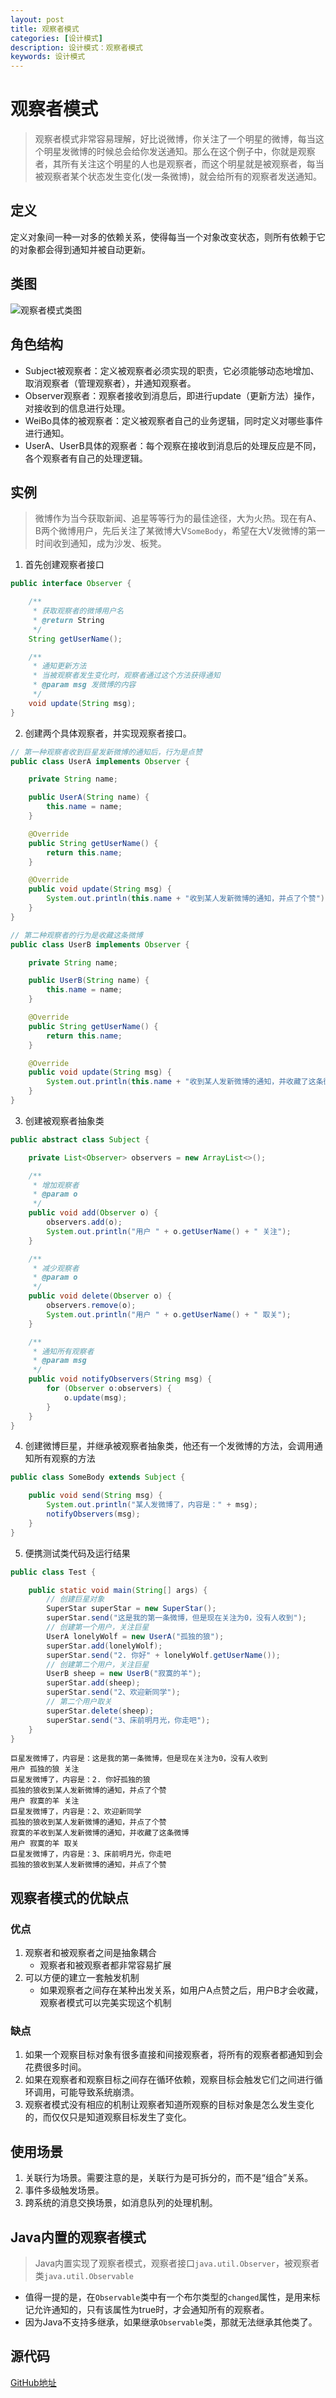 ```yaml
---
layout: post
title: 观察者模式
categories: [设计模式]
description: 设计模式：观察者模式
keywords: 设计模式
---
```


# 观察者模式
> 观察者模式非常容易理解，好比说微博，你关注了一个明星的微博，每当这个明星发微博的时候总会给你发送通知。那么在这个例子中，你就是观察者，其所有关注这个明星的人也是观察者，而这个明星就是被观察者，每当被观察者某个状态发生变化(发一条微博)，就会给所有的观察者发送通知。

## 定义
定义对象间一种一对多的依赖关系，使得每当一个对象改变状态，则所有依赖于它的对象都会得到通知并被自动更新。

## 类图
![观察者模式类图](https://img-blog.csdnimg.cn/2020011213593948.png?x-oss-process=image/watermark,type_ZmFuZ3poZW5naGVpdGk,shadow_10,text_aHR0cHM6Ly9ibG9nLmNzZG4ubmV0L3FxXzI5NDAxNDkx,size_16,color_FFFFFF,t_70)

## 角色结构
- Subject被观察者：定义被观察者必须实现的职责，它必须能够动态地增加、取消观察者（管理观察者），并通知观察者。
- Observer观察者：观察者接收到消息后，即进行update（更新方法）操作，对接收到的信息进行处理。
- WeiBo具体的被观察者：定义被观察者自己的业务逻辑，同时定义对哪些事件进行通知。
- UserA、UserB具体的观察者：每个观察在接收到消息后的处理反应是不同，各个观察者有自己的处理逻辑。

## 实例
> 微博作为当今获取新闻、追星等等行为的最佳途径，大为火热。现在有A、B两个微博用户，先后关注了某微博大V`SomeBody`，希望在大V发微博的第一时间收到通知，成为沙发、板凳。

1. 首先创建观察者接口
````java
public interface Observer {

    /**
     * 获取观察者的微博用户名
     * @return String
     */
    String getUserName();

    /**
     * 通知更新方法
     * 当被观察者发生变化时，观察者通过这个方法获得通知
     * @param msg 发微博的内容
     */
    void update(String msg);
}
````

2. 创建两个具体观察者，并实现观察者接口。
````java
// 第一种观察者收到巨星发新微博的通知后，行为是点赞
public class UserA implements Observer {

    private String name;

    public UserA(String name) {
        this.name = name;
    }

    @Override
    public String getUserName() {
        return this.name;
    }

    @Override
    public void update(String msg) {
        System.out.println(this.name + "收到某人发新微博的通知，并点了个赞");
    }
}

// 第二种观察者的行为是收藏这条微博
public class UserB implements Observer {

    private String name;

    public UserB(String name) {
        this.name = name;
    }

    @Override
    public String getUserName() {
        return this.name;
    }

    @Override
    public void update(String msg) {
        System.out.println(this.name + "收到某人发新微博的通知，并收藏了这条微博");
    }
}
````

3. 创建被观察者抽象类
````java
public abstract class Subject {

    private List<Observer> observers = new ArrayList<>();

    /**
     * 增加观察者
     * @param o
     */
    public void add(Observer o) {
        observers.add(o);
        System.out.println("用户 " + o.getUserName() + " 关注");
    }

    /**
     * 减少观察者
     * @param o
     */
    public void delete(Observer o) {
        observers.remove(o);
        System.out.println("用户 " + o.getUserName() + " 取关");
    }

    /**
     * 通知所有观察者
     * @param msg
     */
    public void notifyObservers(String msg) {
        for (Observer o:observers) {
            o.update(msg);
        }
    }
}
````

4. 创建微博巨星，并继承被观察者抽象类，他还有一个发微博的方法，会调用通知所有观察的方法
````java
public class SomeBody extends Subject {

    public void send(String msg) {
        System.out.println("某人发微博了，内容是：" + msg);
        notifyObservers(msg);
    }
}
````

5. 便携测试类代码及运行结果
````java
public class Test {

    public static void main(String[] args) {
        // 创建巨星对象
        SuperStar superStar = new SuperStar();
        superStar.send("这是我的第一条微博，但是现在关注为0，没有人收到");
        // 创建第一个用户，关注巨星
        UserA lonelyWolf = new UserA("孤独的狼");
        superStar.add(lonelyWolf);
        superStar.send("2. 你好" + lonelyWolf.getUserName());
        // 创建第二个用户，关注巨星
        UserB sheep = new UserB("寂寞的羊");
        superStar.add(sheep);
        superStar.send("2、欢迎新同学");
        // 第二个用户取关
        superStar.delete(sheep);
        superStar.send("3、床前明月光，你走吧");
    }
}
````
```$xslt
巨星发微博了，内容是：这是我的第一条微博，但是现在关注为0，没有人收到
用户 孤独的狼 关注
巨星发微博了，内容是：2. 你好孤独的狼
孤独的狼收到某人发新微博的通知，并点了个赞
用户 寂寞的羊 关注
巨星发微博了，内容是：2、欢迎新同学
孤独的狼收到某人发新微博的通知，并点了个赞
寂寞的羊收到某人发新微博的通知，并收藏了这条微博
用户 寂寞的羊 取关
巨星发微博了，内容是：3、床前明月光，你走吧
孤独的狼收到某人发新微博的通知，并点了个赞
```

## 观察者模式的优缺点
### 优点
1. 观察者和被观察者之间是抽象耦合
    - 观察者和被观察者都非常容易扩展
2. 可以方便的建立一套触发机制
    - 如果观察者之间存在某种出发关系，如用户A点赞之后，用户B才会收藏，观察者模式可以完美实现这个机制
   
### 缺点
1. 如果一个观察目标对象有很多直接和间接观察者，将所有的观察者都通知到会花费很多时间。 
2. 如果在观察者和观察目标之间存在循环依赖，观察目标会触发它们之间进行循环调用，可能导致系统崩溃。 
3. 观察者模式没有相应的机制让观察者知道所观察的目标对象是怎么发生变化的，而仅仅只是知道观察目标发生了变化。

## 使用场景
1. 关联行为场景。需要注意的是，关联行为是可拆分的，而不是“组合”关系。
2. 事件多级触发场景。
3. 跨系统的消息交换场景，如消息队列的处理机制。

## Java内置的观察者模式
> Java内置实现了观察者模式，观察者接口`java.util.Observer`，被观察者类`java.util.Observable`<br>
- 值得一提的是，在`Observable`类中有一个布尔类型的`changed`属性，是用来标记允许通知的，只有该属性为true时，才会通知所有的观察者。
- 因为Java不支持多继承，如果继承`Observable`类，那就无法继承其他类了。

## 源代码
[GitHub地址](https://github.com/Planeswalker23/all-in-one/tree/master/design-patterns/src/main/java/org/planeswalker/observer) 